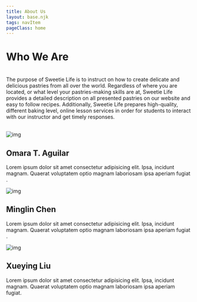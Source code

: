 ```yaml
---
title: About Us
layout: base.njk
tags: navItem
pageClass: home
---
```

<main>
  <selection class="whoweare">
  <h1 class="">Who We Are</h1>
      <p><br>The purpose of Sweetie Life is to instruct on how to create delicate and delicious pastries from all over the world. Regardless of where you are located, or what level your pastries-making skills are at, Sweetie Life provides a detailed description on all presented pastries on our website and easy to follow recipes. Additionally, Sweetie Life prepares high-quality, different baking level, online lesson services in order for students to interact with our instructor and get timely responses. <br><br>
</p>
  </selection>
  <selection class="aboutus-card">
 <div class="person-card">
        <div class="person-card-image">
      <img src="/images/om.jpg" alt="img">
   </div>
    <div class="person-card-content">
  <h2 class="name">Omara T. Aguilar</h2>

 <p>Lorem ipsum dolor sit amet consectetur adipisicing elit. Ipsa, incidunt magnam. Quaerat voluptatem optio magnam laboriosam ipsa aperiam fugiat .</p>
    </div>
 </div>
  
  <div class="person-card">
       <div class="person-card-image">
      <img src="/images/ml.jpg" alt="img">
   </div>
    <div class="person-card-content">
  <h2 class="name">Minglin Chen </h2>
 <p>Lorem ipsum dolor sit amet consectetur adipisicing elit. Ipsa, incidunt magnam. Quaerat voluptatem optio magnam laboriosam ipsa aperiam fugiat .</p>
    </div>
 </div>

 <div class="person-card">
   <div class="person-card-image">
      <img src="/images/lxy.JPG" alt="img">
   </div>
   <div class="person-card-content">
  <h2 class="name">Xueying Liu</h2>
 <p>Lorem ipsum dolor sit amet consectetur adipisicing elit. Ipsa, incidunt magnam. Quaerat voluptatem optio magnam laboriosam ipsa aperiam fugiat.</p>
   </div>
 </div>
  </selection>
 
 
 
</main>